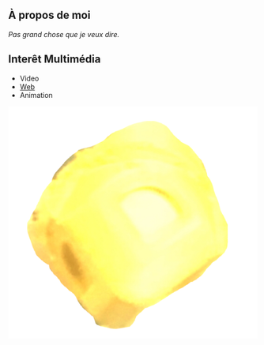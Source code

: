 ## **À propos de moi**
*Pas grand chose que je veux dire.*

## **Interêt Multimédia**
- Video
- [Web](https://github.com/LishunSLD/H25_V11_inspirations_DRIESEN)
- Animation

![cube.png](./img/sucCube.png)